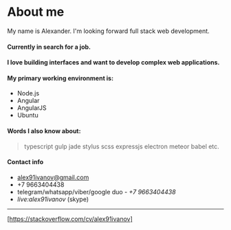 # About me
My name is Alexander. I'm looking forward full stack web development.

#### Currently in search for a job.
#### I love building interfaces and want to develop complex web applications.
#### My primary working environment is:
+ Node.js
+ Angular
+ AngularJS
+ Ubuntu

#### Words I also know about:
> typescript gulp jade stylus scss expressjs electron meteor babel etc.

#### Contact info
+ alex91ivanov@gmail.com
+ +7 9663404438
+ telegram/whatsapp/viber/google duo - *+7 9663404438*
+ *live:alex91ivanov* (skype)
---
[https://stackoverflow.com/cv/alex91ivanov]
